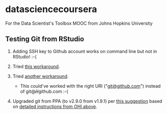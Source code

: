# datasciencecoursera
For the Data Scientist's Toolbox MOOC from Johns Hopkins University

## Testing Git from RStudio
1. Adding SSH key to Github account works on command line but not in RStudio! :-( 
2. Tried [this workaround](https://github.com/STAT545-UBC/Discussion/issues/93 "STAT 545 @ University of British Columbia").
3. Tried [another workaround](https://github.com/OHI-Science/ohicore/issues/104 "Ocean Health Index").

   * This could've worked with the right URI ("git@github.com") instead of git@~~//~~github.com :-( 
4. Upgraded git from PPA (to v2.9.0 from v1.9.1) per [this suggestion](http://askubuntu.com/a/568596) based on [detailed instructions from OHI above](http://ohi-science.org/manual/#rpostback-askpass-error).
